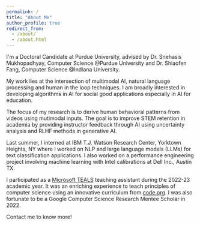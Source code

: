 ```yaml
---
permalink: /
title: "About Me"
author_profile: true
redirect_from: 
  - /about/
  - /about.html
---
```


I'm a Doctoral Candidate at Purdue University, advised by Dr. Snehasis Mukhopadhyay, Computer Science @Purdue University and Dr. Shiaofen Fang, Computer Science @Indiana University. 

My work lies at the intersection of multimodal AI, natural language processing and human in the loop techniques. I am broadly interested in developing algorithms in AI for social good applications especially in AI for education. 

The focus of my research is to derive human behavioral patterns from videos using mutimodal inputs. The goal is to improve STEM retention in academia by providing instructor feedback through AI using uncertainty analysis and RLHF methods in generative AI. 

Last summer, I interned at IBM T.J. Watson Research Center, Yorktown Heights, NY where I worked on NLP and large language models (LLMs) for text classification applications. I also worked on a performance engineering project involving machine learning with Intel calibrations at Dell Inc., Austin TX. 

I participated as a [Microsoft TEALS](https://www.microsoft.com/en-us/teals) teaching assistant during the 2022-23 academic year. It was an enriching experience to teach principles of computer science using an innovative curriculum from [code.org](https://code.org/teach). I was also fortunate to be a Google Computer Science Research Mentee Scholar in 2022. 

Contact me to know more!

